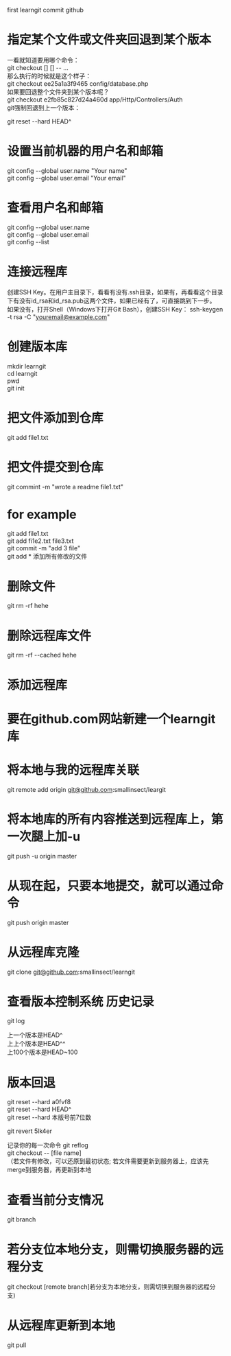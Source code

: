 first learngit commit github

# 指定某个文件或文件夹回退到某个版本
一看就知道要用哪个命令：  
git checkout [<options>] [<branch>] -- <file>...  
那么执行的时候就是这个样子：  
git checkout  ee25a1a3f9465 config/database.php  
如果要回退整个文件夹到某个版本呢？  
git checkout e2fb85c827d24a460d app/Http/Controllers/Auth  
git强制回退到上一个版本：  

git reset --hard HEAD^  

# 设置当前机器的用户名和邮箱
git config --global user.name "Your name"  
git config --global user.email "Your email"
# 查看用户名和邮箱
git config --global user.name  
git config --global user.email  
git config --list  
# 连接远程库
创建SSH Key。在用户主目录下，看看有没有.ssh目录，如果有，再看看这个目录下有没有id_rsa和id_rsa.pub这两个文件，如果已经有了，可直接跳到下一步。  
如果没有，打开Shell（Windows下打开Git Bash），创建SSH Key：
ssh-keygen -t rsa -C "youremail@example.com"


# 创建版本库
mkdir learngit  
cd learngit  
pwd  
git init

# 把文件添加到仓库
git add file1.txt
# 把文件提交到仓库
git commint -m "wrote a readme file1.txt"


# for example
git add file1.txt  
git add fi1e2.txt file3.txt  
git commit -m "add 3 file"  
git add *	添加所有修改的文件

# 删除文件
git rm -rf hehe
# 删除远程库文件
git rm -rf --cached hehe

# 添加远程库
# 要在github.com网站新建一个learngit库
# 将本地与我的远程库关联
git remote add origin git@github.com:smallinsect/leargit
# 将本地库的所有内容推送到远程库上，第一次腿上加-u
git push -u origin master
# 从现在起，只要本地提交，就可以通过命令
git push origin master

# 从远程库克隆
git clone git@github.com:smallinsect/learngit

# 查看版本控制系统 历史记录
git log

上一个版本是HEAD^  
上上个版本是HEAD^^  
上100个版本是HEAD~100
# 版本回退
git reset --hard a0fvf8  
git reset --hard HEAD^  
git reset --hard 本版号前7位数  

git revert 5lk4er 

记录你的每一次命令 
git reflog  
git checkout -- [file name]   
（若文件有修改，可以还原到最初状态; 若文件需要更新到服务器上，应该先merge到服务器，再更新到本地
# 查看当前分支情况
git branch
# 若分支位本地分支，则需切换服务器的远程分支
git checkout [remote branch]若分支为本地分支，则需切换到服务器的远程分支)
# 从远程库更新到本地
git pull

